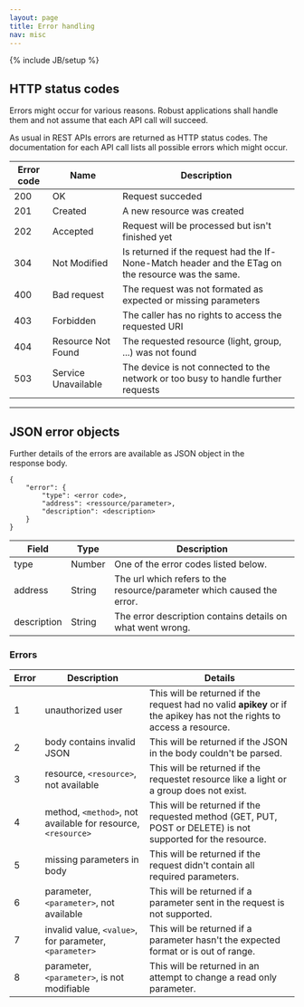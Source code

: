```yaml
---
layout: page
title: Error handling
nav: misc
---
```

{% include JB/setup %}

## HTTP status codes
Errors might occur for various reasons. Robust applications shall handle them and not assume that each API call will succeed.

As usual in REST APIs errors are returned as HTTP status codes. The documentation for each API call lists all possible errors which might occur.

<table class="table">
	<thead><tr><th>Error code</th><th>Name</th><th>Description</th></tr></thead>
	<tbody>
		<tr><td>200</td><td>OK</td><td>Request succeded</td></tr>
		<tr><td>201</td><td>Created</td><td>A new resource was created</td></tr>
		<tr><td>202</td><td>Accepted</td><td>Request will be processed but isn't finished yet</td></tr>
		<tr><td>304</td><td>Not Modified</td><td>Is returned if the request had the If-None-Match header and the ETag on the resource was the same.</td></tr>
		<tr><td>400</td><td>Bad request</td><td>The request was not formated as expected or missing parameters</td></tr>
		<tr><td>403</td><td>Forbidden</td><td>The caller has no rights to access the requested URI</td></tr>
		<tr><td>404</td><td>Resource Not Found</td><td>The requested resource (light, group, ...) was not found</td></tr>
		<tr><td>503</td><td>Service Unavailable</td><td>The device is not connected to the network or too busy to handle further requests</td></tr>
	</tbody>
</table>

------------------------------------------------------

## JSON error objects

Further details of the errors are available as JSON object in the 	
response body.

	{
		"error": {
			"type": <error code>,
			"address": <ressource/parameter>,
			"description": <description>
		}
	}

<table class="table table-bordered">
  <thead>
    <tr><th>Field</th><th>Type</th><th>Description</th></tr>
  </thead>
  <tbody>
    <tr>
      <td>type</td>
      <td>Number</td>
      <td>One of the error codes listed below.</td>
    </tr>
    <tr>
      <td>address</td>
      <td>String</td>
      <td>The url which refers to the resource/parameter which caused the error.</td>
    </tr>
    <tr>
      <td>description</td>
      <td>String</td>
      <td>The error description contains details on what went wrong.</td>
    </tr>
  </tbody>
</table>

### Errors

<table class="table table-bordered">
  <thead>
    <tr><th>Error</th><th>Description</th><th>Details</th></tr>
  </thead>
  <tbody>
    <tr>
      <td>1</td>
      <td>unauthorized user</td>
      <td>This will be returned if the request had no valid <b>apikey</b> or if the apikey has not the rights to access a resource.</td>
    </tr>
    <tr>
      <td>2</td>
      <td>body contains invalid JSON</td>
      <td>This will be returned if the JSON in the body couldn't be parsed.</td>
    </tr>
    <tr>
      <td>3</td>
      <td>resource, <code>&lt;resource&gt;</code>, not available</td>
      <td>This will be returned if the requestet resource like a light or a group does not exist.</td>
    </tr>
    <tr>
      <td>4</td>
      <td>method, <code>&lt;method&gt;</code>, not available for resource, <code>&lt;resource&gt;</code></td>
      <td>This will be returned if the requested method (GET, PUT, POST or DELETE) is not supported for the resource.</td>
    </tr>
    <tr>
      <td>5</td>
      <td>missing parameters in body</td>
      <td>This will be returned if the request didn't contain all required parameters.</td>
    </tr>
    <tr>
      <td>6</td>
      <td>parameter, <code>&lt;parameter&gt;</code>, not available</td>
      <td>This will be returned if a parameter sent in the request is not supported.</td>
    </tr>
    <tr>
      <td>7</td>
      <td>invalid value, <code>&lt;value&gt;</code>, for parameter, <code>&lt;parameter&gt;</code></td>
      <td>This will be returned if a parameter hasn't the expected format or is out of range.</td>
    </tr>
    <tr>
      <td>8</td>
      <td>parameter, <code>&lt;parameter&gt;</code>, is not modifiable</td>
      <td>This will be returned in an attempt to change a read only parameter.</td>
    </tr>
  </tbody>
</table>